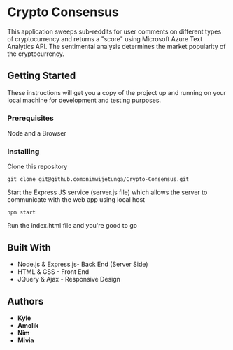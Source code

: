 # Crypto Consensus

This application sweeps sub-reddits for user comments on different types of cryptocurrency and returns a "score" using Microsoft Azure Text Analytics API. The sentimental analysis determines the market popularity of the cryptocurrency.

## Getting Started

These instructions will get you a copy of the project up and running on your local machine for development and testing purposes.

### Prerequisites

Node and a Browser

### Installing

Clone this repository

```
git clone git@github.com:nimwijetunga/Crypto-Consensus.git
```

Start the Express JS service (server.js file) which allows the server to communicate with the web app using local host

```
npm start
```

Run the index.html file and you're good to go

## Built With

* Node.js & Express.js- Back End (Server Side)
* HTML & CSS - Front End
* JQuery & Ajax - Responsive Design

## Authors

* **Kyle** 
* **Amolik**
* **Nim**
* **Mivia** 
